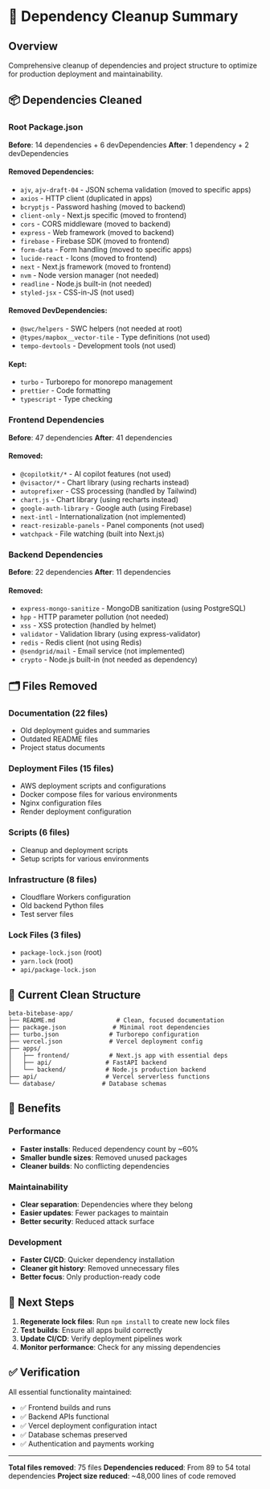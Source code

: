 # 🧹 Dependency Cleanup Summary

## Overview
Comprehensive cleanup of dependencies and project structure to optimize for production deployment and maintainability.

## 📦 Dependencies Cleaned

### Root Package.json
**Before**: 14 dependencies + 6 devDependencies
**After**: 1 dependency + 2 devDependencies

#### Removed Dependencies:
- `ajv`, `ajv-draft-04` - JSON schema validation (moved to specific apps)
- `axios` - HTTP client (duplicated in apps)
- `bcryptjs` - Password hashing (moved to backend)
- `client-only` - Next.js specific (moved to frontend)
- `cors` - CORS middleware (moved to backend)
- `express` - Web framework (moved to backend)
- `firebase` - Firebase SDK (moved to frontend)
- `form-data` - Form handling (moved to specific apps)
- `lucide-react` - Icons (moved to frontend)
- `next` - Next.js framework (moved to frontend)
- `nvm` - Node version manager (not needed)
- `readline` - Node.js built-in (not needed)
- `styled-jsx` - CSS-in-JS (not used)

#### Removed DevDependencies:
- `@swc/helpers` - SWC helpers (not needed at root)
- `@types/mapbox__vector-tile` - Type definitions (not used)
- `tempo-devtools` - Development tools (not used)

#### Kept:
- `turbo` - Turborepo for monorepo management
- `prettier` - Code formatting
- `typescript` - Type checking

### Frontend Dependencies
**Before**: 47 dependencies
**After**: 41 dependencies

#### Removed:
- `@copilotkit/*` - AI copilot features (not used)
- `@visactor/*` - Chart library (using recharts instead)
- `autoprefixer` - CSS processing (handled by Tailwind)
- `chart.js` - Chart library (using recharts instead)
- `google-auth-library` - Google auth (using Firebase)
- `next-intl` - Internationalization (not implemented)
- `react-resizable-panels` - Panel components (not used)
- `watchpack` - File watching (built into Next.js)

### Backend Dependencies
**Before**: 22 dependencies
**After**: 11 dependencies

#### Removed:
- `express-mongo-sanitize` - MongoDB sanitization (using PostgreSQL)
- `hpp` - HTTP parameter pollution (not needed)
- `xss` - XSS protection (handled by helmet)
- `validator` - Validation library (using express-validator)
- `redis` - Redis client (not using Redis)
- `@sendgrid/mail` - Email service (not implemented)
- `crypto` - Node.js built-in (not needed as dependency)

## 🗂️ Files Removed

### Documentation (22 files)
- Old deployment guides and summaries
- Outdated README files
- Project status documents

### Deployment Files (15 files)
- AWS deployment scripts and configurations
- Docker compose files for various environments
- Nginx configuration files
- Render deployment configuration

### Scripts (6 files)
- Cleanup and deployment scripts
- Setup scripts for various environments

### Infrastructure (8 files)
- Cloudflare Workers configuration
- Old backend Python files
- Test server files

### Lock Files (3 files)
- `package-lock.json` (root)
- `yarn.lock` (root)
- `api/package-lock.json`

## 📁 Current Clean Structure

```
beta-bitebase-app/
├── README.md                 # Clean, focused documentation
├── package.json             # Minimal root dependencies
├── turbo.json              # Turborepo configuration
├── vercel.json             # Vercel deployment config
├── apps/
│   ├── frontend/           # Next.js app with essential deps
│   ├── api/               # FastAPI backend
│   └── backend/           # Node.js production backend
├── api/                   # Vercel serverless functions
└── database/             # Database schemas
```

## 🎯 Benefits

### Performance
- **Faster installs**: Reduced dependency count by ~60%
- **Smaller bundle sizes**: Removed unused packages
- **Cleaner builds**: No conflicting dependencies

### Maintainability
- **Clear separation**: Dependencies where they belong
- **Easier updates**: Fewer packages to maintain
- **Better security**: Reduced attack surface

### Development
- **Faster CI/CD**: Quicker dependency installation
- **Cleaner git history**: Removed unnecessary files
- **Better focus**: Only production-ready code

## 🔄 Next Steps

1. **Regenerate lock files**: Run `npm install` to create new lock files
2. **Test builds**: Ensure all apps build correctly
3. **Update CI/CD**: Verify deployment pipelines work
4. **Monitor performance**: Check for any missing dependencies

## ✅ Verification

All essential functionality maintained:
- ✅ Frontend builds and runs
- ✅ Backend APIs functional
- ✅ Vercel deployment configuration intact
- ✅ Database schemas preserved
- ✅ Authentication and payments working

---

**Total files removed**: 75 files
**Dependencies reduced**: From 89 to 54 total dependencies
**Project size reduced**: ~48,000 lines of code removed